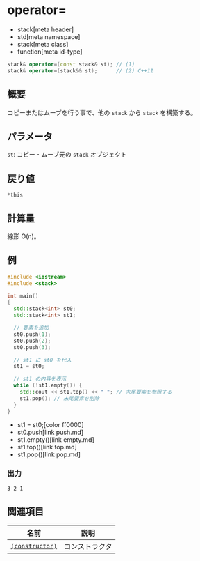 # operator=
* stack[meta header]
* std[meta namespace]
* stack[meta class]
* function[meta id-type]

```cpp
stack& operator=(const stack& st); // (1)
stack& operator=(stack&& st);      // (2) C++11
```

## 概要
コピーまたはムーブを行う事で、他の `stack` から `stack` を構築する。


## パラメータ
`st`: コピー・ムーブ元の `stack` オブジェクト


## 戻り値
`*this`


## 計算量
線形 O(n)。


## 例
```cpp example
#include <iostream>
#include <stack>

int main()
{
  std::stack<int> st0;
  std::stack<int> st1;

  // 要素を追加
  st0.push(1);
  st0.push(2);
  st0.push(3);

  // st1 に st0 を代入
  st1 = st0;

  // st1 の内容を表示
  while (!st1.empty()) {
    std::cout << st1.top() << " "; // 末尾要素を参照する
    st1.pop(); // 末尾要素を削除
  }
}
```
* st1 = st0;[color ff0000]
* st0.push[link push.md]
* st1.empty()[link empty.md]
* st1.top()[link top.md]
* st1.pop()[link pop.md]

### 出力
```
3 2 1 
```

## 関連項目
| 名前 | 説明 |
|--------------------------------------------------------------------------------------------|-----------------------------------------------------|
| [`(constructor)`](op_constructor.md) | コンストラクタ |


